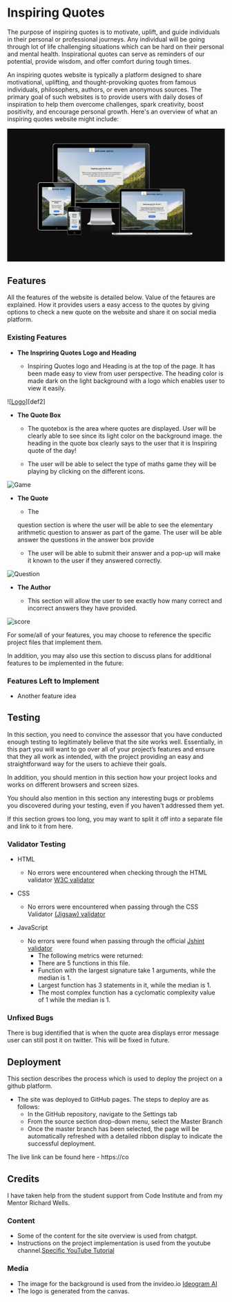 # Inspiring Quotes

The purpose of inspiring quotes is to motivate, uplift, and guide individuals in their personal or professional journeys. Any individual will be going through lot of life challenging situations which can be hard on their personal and mental health. Inspirational quotes can serve as reminders of our potential, provide wisdom, and offer comfort during tough times. 

An inspiring quotes website is typically a platform designed to share motivational, uplifting, and thought-provoking quotes from famous individuals, philosophers, authors, or even anonymous sources. The primary goal of such websites is to provide users with daily doses of inspiration to help them overcome challenges, spark creativity, boost positivity, and encourage personal growth. Here's an overview of what an inspiring quotes website might include:

![Background image](https://github.com/sowmya1283/inspiringquotes/blob/main/assets/images/Hero.png)

## Features 

All the features of the website is detailed below. Value of the fetaures are explained. How it provides users a easy access to the quotes by giving options to check a new quote on the website and share it on social media platform.


### Existing Features

- __The Inspriring Quotes Logo and Heading__

  - Inspiring Quotes logo and Heading is at the top of the page. It has been made easy to view from user perspective. The heading color is made dark on the light background with a logo which enables user to view it easily.
  

![[Logo](https://)][def2]

- __The Quote Box__

  - The quotebox is the area where quotes are displayed. User will be clearly able to see since its light color on the background image.
  the heading in the quote box clearly says to the user that it is Inspiring quote of the day!
  
  - The user will be able to select the type of maths game they will be playing by clicking on the different icons. 

![Game](media/love_maths_icons.png)

- __The Quote__

  - The 
  
  question section is where the user will be able to see the elementary arithmetic question to answer as part of the game. The user will be able answer the questions in the answer box provide
  - The user will be able to submit their answer and a pop-up will make it known to the user if they answered correctly. 

![Question](media/love_maths_question.png)

- __The Author__

  - This section will allow the user to see exactly how many correct and incorrect answers they have provided. 

![score](media/love_maths_answer.png)

For some/all of your features, you may choose to reference the specific project files that implement them.

In addition, you may also use this section to discuss plans for additional features to be implemented in the future:

### Features Left to Implement

- Another feature idea

## Testing 

In this section, you need to convince the assessor that you have conducted enough testing to legitimately believe that the site works well. Essentially, in this part you will want to go over all of your project’s features and ensure that they all work as intended, with the project providing an easy and straightforward way for the users to achieve their goals.

In addition, you should mention in this section how your project looks and works on different browsers and screen sizes.

You should also mention in this section any interesting bugs or problems you discovered during your testing, even if you haven't addressed them yet.

If this section grows too long, you may want to split it off into a separate file and link to it from here.


### Validator Testing 

- HTML
    - No errors were encountered when checking through the HTML validator [W3C validator](https://validator.w3.org/nu/?doc=https%3A%2F%2F8000-sowmya1283-inspiringquo-0lgaejg20e2.ws.codeinstitute-ide.net%2F)
- CSS
    - No errors were encountered when passing through the CSS Validator [(Jigsaw) validator](https://jigsaw.w3.org/css-validator/validator?uri=https%3A%2F%2F8000-sowmya1283-inspiringquo-0lgaejg20e2.ws.codeinstitute-ide.net%2F&profile=css3svg&usermedium=all&warning=1&vextwarning=&lang=en)

- JavaScript
    - No errors were found when passing through the official [Jshint validator](https://jshint.com/)
      - The following metrics were returned: 
      - There are 5 functions in this file.
      - Function with the largest signature take 1 arguments, while the median is 1.
      - Largest function has 3 statements in it, while the median is 1.
      - The most complex function has a cyclomatic complexity value of 1 while the median is 1.


### Unfixed Bugs

There is bug identified that is when the quote area displays error message user can still post it on twitter. This will be fixed in future.

## Deployment

This section describes the process which is used to deploy the project on a github platform.

- The site was deployed to GitHub pages. The steps to deploy are as follows: 
  - In the GitHub repository, navigate to the Settings tab 
  - From the source section drop-down menu, select the Master Branch
  - Once the master branch has been selected, the page will be automatically refreshed with a detailed ribbon display to indicate the successful deployment. 

The live link can be found here - https://co


## Credits 

I have taken help from the student support from Code Institute and from my Mentor Richard Wells.
 

### Content 

- Some of the content for the site overview is used from chatgpt.
- Instructions on the project implementation is used from the youtube channel.[Specific YouTube Tutorial](https://www.youtube.com/watch?v=FiUVwPYYT5A&t=910s)
 
### Media

- The image for the background is used from the invideo.io [Ideogram AI](https://ideogram.ai/)
- The logo is generated from the canvas.


